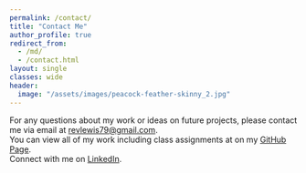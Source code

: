 ```yaml
---
permalink: /contact/
title: "Contact Me"
author_profile: true
redirect_from: 
  - /md/
  - /contact.html
layout: single
classes: wide
header:
  image: "/assets/images/peacock-feather-skinny_2.jpg"
---
```


For any questions about my work or ideas on future projects, please contact me via email at [revlewis79@gmail.com](mailto:revlewis79@gmail.com).  
You can view all of my work including class assignments at on my [GitHub Page](https://github.com/RebeccaLewis-DS).  
Connect with me on [LinkedIn](https://www.linkedin.com/in/rebeccavlewis/).
